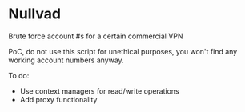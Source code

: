 # Nullvad
Brute force account #s for a certain commercial VPN

PoC, do not use this script for unethical purposes, you won't find any working account numbers anyway.

To do:

- Use context managers for read/write operations
- Add proxy functionality
